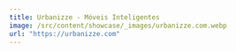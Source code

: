 ```yaml
---
title: Urbanizze - Móveis Inteligentes
image: /src/content/showcase/_images/urbanizze.com.webp
url: "https://urbanizze.com"
---
```

